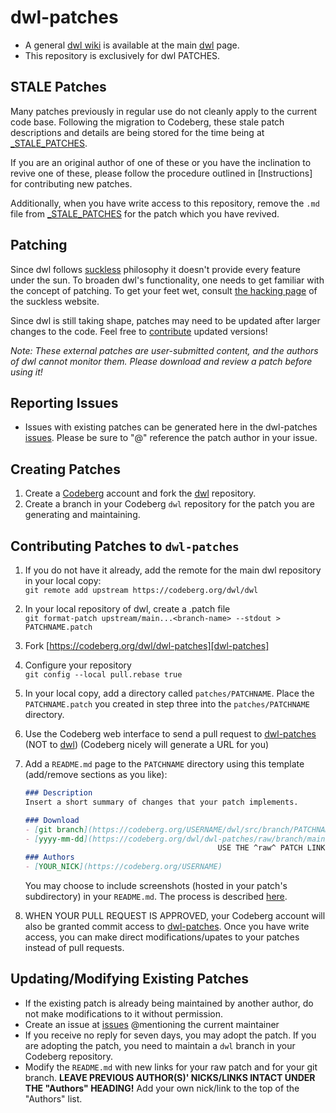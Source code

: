 # dwl-patches
* A general [dwl wiki](https://codeberg.org/dwl/dwl/wiki) is available at the main [dwl](https://codeberg.org/dwl/dwl) page.
* This repository is exclusively for dwl PATCHES.

## STALE Patches
Many patches previously in regular use do not cleanly apply to the current code base. Following the migration to Codeberg, these stale patch descriptions and details are being stored for the time being at [_STALE_PATCHES].

If you are an original author of one of these or you have the inclination to revive one of these, please follow the procedure outlined in [Instructions] for contributing new patches.

Additionally, when you have write access to this repository, remove the `.md` file from [_STALE_PATCHES] for the patch which you have revived.

## Patching
Since dwl follows [suckless](https://suckless.org/) philosophy it doesn't provide every feature under the sun. To broaden dwl's functionality, one needs to get familiar with the concept of patching. To get your feet wet, consult [the hacking page](https://suckless.org/hacking/) of the suckless website.

Since dwl is still taking shape, patches may need to be updated after larger changes to the code. Feel free to [contribute](instructions) updated versions!

*Note: These external patches are user-submitted content, and the authors of dwl cannot monitor them. Please download and review a patch before using it!*

## Reporting Issues
- Issues with existing patches can be generated here in the dwl-patches [issues]. Please be sure to "@" reference the patch author in your issue.

## Creating Patches
1. Create a [Codeberg] account and fork the [dwl] repository.
2. Create a branch in your Codeberg `dwl` repository for the patch you are generating and maintaining.

## Contributing Patches to `dwl-patches`
1. If you do not have it already, add the remote for the main dwl repository in your local copy:  
    `git remote add upstream https://codeberg.org/dwl/dwl`
2. In your local repository of dwl, create a .patch file  
    `git format-patch upstream/main...<branch-name> --stdout > PATCHNAME.patch`
3. Fork [https://codeberg.org/dwl/dwl-patches][dwl-patches]
4. Configure your repository  
    `git config --local pull.rebase true`
5. In your local copy, add a directory called `patches/PATCHNAME`. Place the `PATCHNAME.patch` you created in step three into the `patches/PATCHNAME` directory.
6. Use the Codeberg web interface to send a pull request to [dwl-patches] (NOT to [dwl]) (Codeberg nicely will generate a URL for you)
7. Add a `README.md` page to the `PATCHNAME` directory using this template (add/remove sections as you like):
    ```markdown
    ### Description
    Insert a short summary of changes that your patch implements.

    ### Download
    - [git branch](https://codeberg.org/USERNAME/dwl/src/branch/PATCHNAME)
    - [yyyy-mm-dd](https://codeberg.org/dwl/dwl-patches/raw/branch/main/patches/PATCHNAME/PATCHNAME.patch)
                                               USE THE ^raw^ PATCH LINK HERE
    ### Authors
    - [YOUR_NICK](https://codeberg.org/USERNAME)
    ``` 
    You may choose to include screenshots (hosted in your patch's subdirectory) in your `README.md`. The process is described [here](https://docs.codeberg.org/markdown/using-images/).

8. WHEN YOUR PULL REQUEST IS APPROVED, your Codeberg account will also be granted commit access to [dwl-patches]. Once you have write access, you can make direct modifications/upates to your patches instead of pull requests.

## Updating/Modifying Existing Patches
- If the existing patch is already being maintained by another author, do not make modifications to it without permission.
- Create an issue at [issues] @mentioning the current maintainer
- If you receive no reply for seven days, you may adopt the patch. If you are adopting the patch, you need to maintain a `dwl` branch in your Codeberg repository.
- Modify the `README.md` with new links for your raw patch and for your git branch. **LEAVE PREVIOUS AUTHOR(S)' NICKS/LINKS INTACT UNDER THE "Authors" HEADING!** Add your own nick/link to the top of the "Authors" list.



[dwl-patches]: https://codeberg.org/dwl/dwl-patches
[Codeberg]: https://codeberg.org
[dwl]: https://codeberg.org/dwl/dwl
[dwl-patches]: https://codeberg.org/dwl/dwl-patches
[issues]: https://codeberg.org/dwl/dwl-patches/issues
[_STALE_PATCHES]:https://codeberg.org/dwl/dwl-patches/src/branch/main/_STALE_PATCHES
